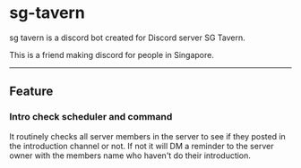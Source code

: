 # sg-tavern

sg tavern is a discord bot created for Discord server SG Tavern.

This is a friend making discord for people in Singapore.

---

## Feature
### Intro check scheduler and command
It routinely checks all server members in the server to see if they posted in the introduction 
channel or not. If not it will DM a reminder to the server owner with the members name who haven't
do their introduction.
